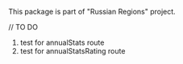This package is part of "Russian Regions" project.

// TO DO

1. test for annualStats route
2. test for annualStatsRating route